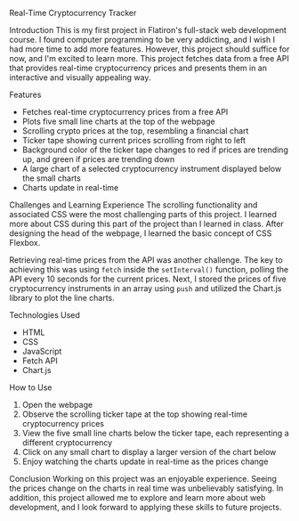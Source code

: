 Real-Time Cryptocurrency Tracker

Introduction
This is my first project in Flatiron's full-stack web development course. I found computer programming to be very addicting, and I wish I had more time to add more features. However, this project should suffice for now, and I'm excited to learn more. This project fetches data from a free API that provides real-time cryptocurrency prices and presents them in an interactive and visually appealing way.

Features
- Fetches real-time cryptocurrency prices from a free API
- Plots five small line charts at the top of the webpage
- Scrolling crypto prices at the top, resembling a financial chart
- Ticker tape showing current prices scrolling from right to left
- Background color of the ticker tape changes to red if prices are trending up, and green if prices are trending down
- A large chart of a selected cryptocurrency instrument displayed below the small charts
- Charts update in real-time

Challenges and Learning Experience
The scrolling functionality and associated CSS were the most challenging parts of this project. I learned more about CSS during this part of the project than I learned in class. After designing the head of the webpage, I learned the basic concept of CSS Flexbox.

Retrieving real-time prices from the API was another challenge. The key to achieving this was using `fetch` inside the `setInterval()` function, polling the API every 10 seconds for the current prices. Next, I stored the prices of five cryptocurrency instruments in an array using `push` and utilized the Chart.js library to plot the line charts.

Technologies Used
- HTML
- CSS
- JavaScript
- Fetch API
- Chart.js

How to Use
1. Open the webpage
2. Observe the scrolling ticker tape at the top showing real-time cryptocurrency prices
3. View the five small line charts below the ticker tape, each representing a different cryptocurrency
4. Click on any small chart to display a larger version of the chart below
5. Enjoy watching the charts update in real-time as the prices change

Conclusion
Working on this project was an enjoyable experience. Seeing the prices change on the charts in real time was unbelievably satisfying. In addition, this project allowed me to explore and learn more about web development, and I look forward to applying these skills to future projects.